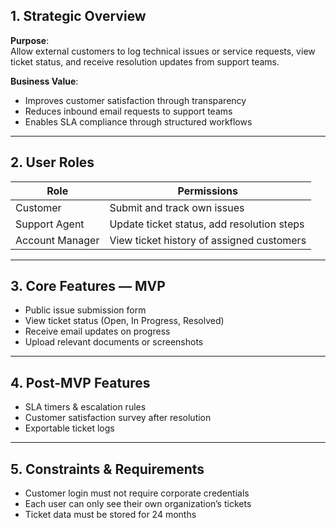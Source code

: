 ## 1. Strategic Overview

**Purpose**:  
Allow external customers to log technical issues or service requests, view ticket status, and receive resolution updates from support teams.

**Business Value**:  
- Improves customer satisfaction through transparency  
- Reduces inbound email requests to support teams  
- Enables SLA compliance through structured workflows  

---

## 2. User Roles

| Role            | Permissions                                     |
|------------------|--------------------------------------------------|
| Customer         | Submit and track own issues                     |
| Support Agent    | Update ticket status, add resolution steps       |
| Account Manager  | View ticket history of assigned customers        |

---

## 3. Core Features — MVP

- Public issue submission form  
- View ticket status (Open, In Progress, Resolved)  
- Receive email updates on progress  
- Upload relevant documents or screenshots  

---

## 4. Post-MVP Features

- SLA timers & escalation rules  
- Customer satisfaction survey after resolution  
- Exportable ticket logs  

---

## 5. Constraints & Requirements

- Customer login must not require corporate credentials  
- Each user can only see their own organization’s tickets  
- Ticket data must be stored for 24 months